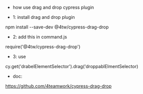 - how use drag and drop cypress plugin

- 1: install drag and drop plugin 

npm install --save-dev @4tw/cypress-drag-drop

- 2: add this in command.js

require('@4tw/cypress-drag-drop')

- 3: use

cy.get('drabelElementSelector').drag('droppablElmentSelector)

- doc:

https://github.com/4teamwork/cypress-drag-drop